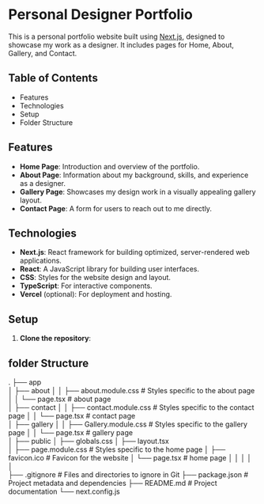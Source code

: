 # Personal Designer Portfolio

This is a personal portfolio website built using [Next.js](https://nextjs.org/), designed to showcase my work as a designer. It includes pages for Home, About, Gallery, and Contact.

## Table of Contents

- Features
- Technologies
- Setup
- Folder Structure




## Features
- **Home Page**: Introduction and overview of the portfolio.
- **About Page**: Information about my background, skills, and experience as a designer.
- **Gallery Page**: Showcases my design work in a visually appealing gallery layout.
- **Contact Page**: A form for users to reach out to me directly.

## Technologies
- **Next.js**: React framework for building optimized, server-rendered web applications.
- **React**: A JavaScript library for building user interfaces.
- **CSS**: Styles for the website design and layout.
- **TypeScript**: For interactive components.
- **Vercel** (optional): For deployment and hosting.

## Setup
1. **Clone the repository**:


## folder Structure


.
├── app                
│   ├── about
│   │      ├── about.module.css  # Styles specific to the about page
│   │      └── page.tsx      # about page  
│   ├── contact 
│   │      ├── contact.module.css   # Styles specific to the contact page
│   │      └── page.tsx      # contact page     
│   ├── gallery
│   │      ├── Gallery.module.css  # Styles specific to the gallery page
│   │      └── page.tsx       # gallery page      
│   ├── public
│   ├── globals.css
│   ├── layout.tsx          
│   ├── page.module.css   # Styles specific to the home page
│   ├── favicon.ico    # Favicon for the website
│   └── page.tsx      # home page
│
│
│
│
│     
├── .gitignore              # Files and directories to ignore in Git
├── package.json            # Project metadata and dependencies
├── README.md               # Project documentation
└── next.config.js         

  
 
